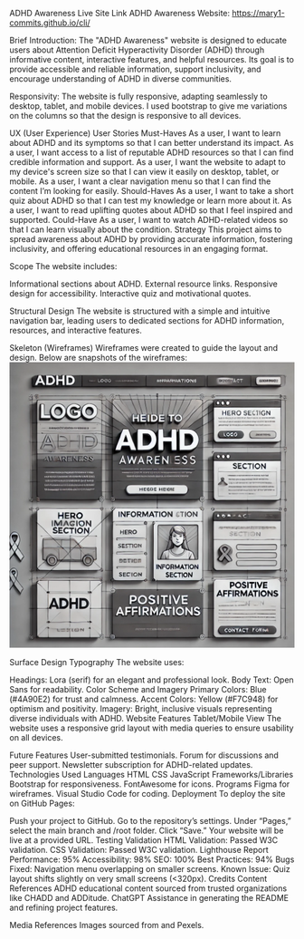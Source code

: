 ADHD Awareness
Live Site Link
ADHD Awareness Website: https://mary1-commits.github.io/cli/

Brief Introduction:
The "ADHD Awareness" website is designed to educate users about Attention Deficit Hyperactivity Disorder (ADHD) through informative content, interactive features, and helpful resources. Its goal is to provide accessible and reliable information, support inclusivity, and encourage understanding of ADHD in diverse communities.

Responsivity:
The website is fully responsive, adapting seamlessly to desktop, tablet, and mobile devices. I used bootstrap to give me variations on the columns so that the design is responsive to all devices.

UX (User Experience)
User Stories
Must-Haves
As a user, I want to learn about ADHD and its symptoms so that I can better understand its impact.
As a user, I want access to a list of reputable ADHD resources so that I can find credible information and support.
As a user, I want the website to adapt to my device's screen size so that I can view it easily on desktop, tablet, or mobile.
As a user, I want a clear navigation menu so that I can find the content I’m looking for easily.
Should-Haves
As a user, I want to take a short quiz about ADHD so that I can test my knowledge or learn more about it.
As a user, I want to read uplifting quotes about ADHD so that I feel inspired and supported.
Could-Have
As a user, I want to watch ADHD-related videos so that I can learn visually about the condition.
Strategy
This project aims to spread awareness about ADHD by providing accurate information, fostering inclusivity, and offering educational resources in an engaging format.

Scope
The website includes:

Informational sections about ADHD.
External resource links.
Responsive design for accessibility.
Interactive quiz and motivational quotes.

Structural Design
The website is structured with a simple and intuitive navigation bar, leading users to dedicated sections for ADHD information, resources, and interactive features.

Skeleton (Wireframes)
Wireframes were created to guide the layout and design. Below are snapshots of the wireframes:
![Wireframe for Desktop](images/wireframe.jpg.webp)

Surface Design
Typography
The website uses:

Headings: Lora (serif) for an elegant and professional look.
Body Text: Open Sans for readability.
Color Scheme and Imagery
Primary Colors: Blue (#4A90E2) for trust and calmness.
Accent Colors: Yellow (#F7C948) for optimism and positivity.
Imagery: Bright, inclusive visuals representing diverse individuals with ADHD.
Website Features
Tablet/Mobile View
The website uses a responsive grid layout with media queries to ensure usability on all devices.

Future Features
User-submitted testimonials.
Forum for discussions and peer support.
Newsletter subscription for ADHD-related updates.
Technologies Used
Languages
HTML
CSS
JavaScript
Frameworks/Libraries
Bootstrap for responsiveness.
FontAwesome for icons.
Programs
Figma for wireframes.
Visual Studio Code for coding.
Deployment
To deploy the site on GitHub Pages:

Push your project to GitHub.
Go to the repository’s settings.
Under “Pages,” select the main branch and /root folder.
Click “Save.” Your website will be live at a provided URL.
Testing
Validation
HTML Validation: Passed W3C validation.
CSS Validation: Passed W3C validation.
Lighthouse Report
Performance: 95%
Accessibility: 98%
SEO: 100%
Best Practices: 94%
Bugs
Fixed: Navigation menu overlapping on smaller screens.
Known Issue: Quiz layout shifts slightly on very small screens (<320px).
Credits
Content References
ADHD educational content sourced from trusted organizations like CHADD and ADDitude.
ChatGPT
Assistance in generating the README and refining project features.

Media References
Images sourced from and Pexels.



